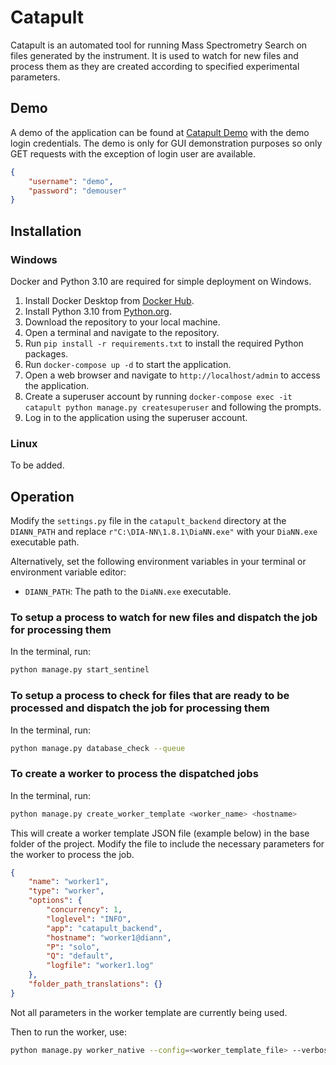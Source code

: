 # Catapult

Catapult is an automated tool for running Mass Spectrometry Search on files generated by the instrument. It is used to watch for new files and process them as they are created according to specified experimental parameters.

## Demo

A demo of the application can be found at [Catapult Demo](https://catapult.proteo.info) with the demo login credentials. The demo is only for GUI demonstration purposes so only GET requests with the exception of login user are available.
```json
{
    "username": "demo",
    "password": "demouser"
}

```

## Installation

### Windows

Docker and Python 3.10 are required for simple deployment on Windows.

1. Install Docker Desktop from [Docker Hub](https://hub.docker.com/editions/community/docker-ce-desktop-windows).
2. Install Python 3.10 from [Python.org](https://www.python.org/downloads/release/python-3100/).
3. Download the repository to your local machine.
4. Open a terminal and navigate to the repository.
5. Run `pip install -r requirements.txt` to install the required Python packages.
6. Run `docker-compose up -d` to start the application.
7. Open a web browser and navigate to `http://localhost/admin` to access the application.
8. Create a superuser account by running `docker-compose exec -it catapult python manage.py createsuperuser` and following the prompts.
9. Log in to the application using the superuser account.

### Linux

To be added.

## Operation

Modify the `settings.py` file in the `catapult_backend` directory at the `DIANN_PATH` and replace `r"C:\DIA-NN\1.8.1\DiaNN.exe"` with your `DiaNN.exe` executable path.

Alternatively, set the following environment variables in your terminal or environment variable editor:
- `DIANN_PATH`: The path to the `DiaNN.exe` executable.

### To setup a process to watch for new files and dispatch the job for processing them

In the terminal, run:
```sh
python manage.py start_sentinel
```

### To setup a process to check for files that are ready to be processed and dispatch the job for processing them

In the terminal, run:
```sh
python manage.py database_check --queue
```

### To create a worker to process the dispatched jobs

In the terminal, run:
```sh
python manage.py create_worker_template <worker_name> <hostname>
```

This will create a worker template JSON file (example below) in the base folder of the project. Modify the file to include the necessary parameters for the worker to process the job.

```json
{
    "name": "worker1",
    "type": "worker",
    "options": {
        "concurrency": 1,
        "loglevel": "INFO",
        "app": "catapult_backend",
        "hostname": "worker1@diann",
        "P": "solo",
        "Q": "default",
        "logfile": "worker1.log"
    },
    "folder_path_translations": {}
}
```

Not all parameters in the worker template are currently being used.

Then to run the worker, use:
```sh
python manage.py worker_native --config=<worker_template_file> --verbosity=2
```